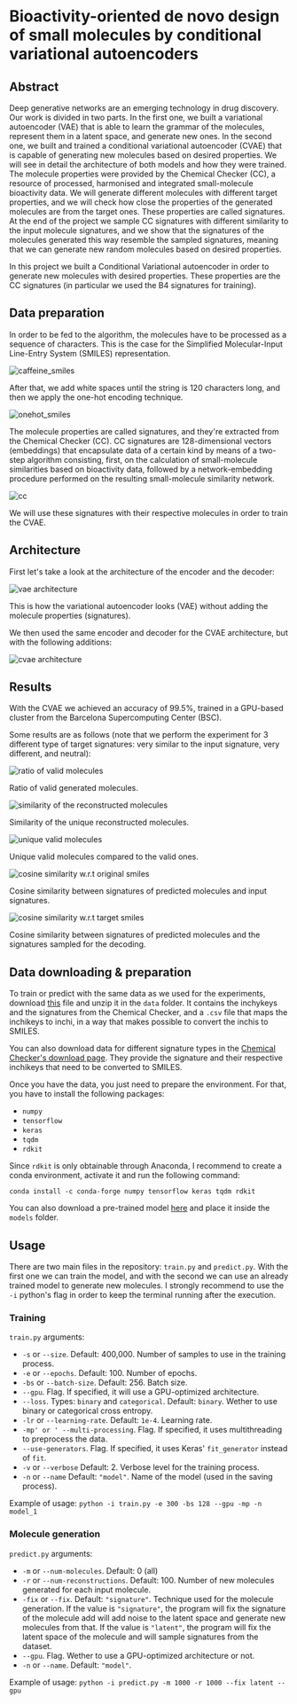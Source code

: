 # Bioactivity-oriented de novo design of small molecules by conditional variational autoencoders

## Abstract
Deep generative networks are an emerging technology in drug discovery. Our work is divided in two parts. In the first one, we built a variational autoencoder (VAE) that is able to learn the grammar of the molecules, represent them in a latent space, and generate new ones. In the second one, we built and trained a conditional variational autoencoder (CVAE) that is capable of generating new molecules based on desired properties. We will see in detail the architecture of both models and how they were trained.
The molecule properties were provided by the Chemical Checker (CC), a resource of processed, harmonised and integrated small-molecule bioactivity data. We will generate different molecules with different target properties, and we will check how close the properties of the generated molecules are from the target ones. These properties are called signatures.
At the end of the project we sample CC signatures with different similarity to the input molecule signatures, and we show that the signatures of the molecules generated this way resemble the sampled signatures, meaning that we can generate new random molecules based on desired properties.

In this project we built a Conditional Variational autoencoder in order to generate new molecules with desired properties. These properties are the CC signatures (in particular we used the B4 signatures for training).

## Data preparation
In order to be fed to the algorithm, the molecules have to be processed as a sequence of characters. This is the case for the Simplified Molecular-Input Line-Entry System (SMILES) representation.

![caffeine_smiles](images/caffeine_smiles.png)

After that, we add white spaces until the string is 120 characters long, and then we apply the one-hot encoding technique.

![onehot_smiles](images/onehot.png)

The molecule properties are called signatures, and they're extracted from the Chemical Checker (CC). CC signatures are 128-dimensional vectors (embeddings) that encapsulate data of a certain kind by means of a two-step algorithm consisting, first, on the calculation of small-molecule similarities based on bioactivity data, followed by a network-embedding procedure performed on the resulting small-molecule similarity network.

![cc](images/cc.png)

We will use these signatures with their respective molecules in order to train the CVAE.

## Architecture

First let's take a look at the architecture of the encoder and the decoder:

![vae architecture](images/VAE_molgen.png)

This is how the variational autoencoder looks (VAE) without adding the molecule properties (signatures).

We then used the same encoder and decoder for the CVAE architecture, but with the following additions:

![cvae architecture](images/CVAE_molgen.png)

## Results

With the CVAE we achieved an accuracy of 99.5%, trained in a GPU-based cluster from the Barcelona Supercomputing Center (BSC).

Some results are as follows (note that we perform the experiment for 3 different type of target signatures: very similar to the input signature, very different, and neutral):

![ratio of valid molecules](images/results/valid_reconstruction_ratio.png)

Ratio of valid generated molecules.

![similarity of the reconstructed molecules](images/results/similarities_unique_boxplot.png)

Similarity of the unique reconstructed molecules.

![unique valid molecules](images/results/identifications.png)

Unique valid molecules compared to the valid ones.

![cosine similarity w.r.t original smiles](images/results/cosine_similarity_wrt_original_signature.png)

Cosine similarity between signatures of predicted molecules and input signatures.

![cosine similarity w.r.t target smiles](images/results/cosine_similarity_wrt_target_signature.png)

Cosine similarity between signatures of predicted molecules and the signatures sampled for the decoding.

## Data downloading & preparation

To train or predict with the same data as we used for the experiments, download [this](https://drive.google.com/open?id=1HCQB1H9WbMafI0HLJHfkd9G1iBs2ueQ4) file and unzip it in the `data` folder.
It contains the inchykeys and the signatures from the Chemical Checker, and a `.csv` file that maps the inchikeys to inchi, in a way that makes possible to convert the inchis to SMILES.

You can also download data for different signature types in the [Chemical Checker's download page](https://chemicalchecker.com/downloads). They provide the signature and their respective inchikeys that need to be converted to SMILES.

Once you have the data, you just need to prepare the environment. For that, you have to install the following packages:
  - `numpy`
  - `tensorflow`
  - `keras`
  - `tqdm`
  - `rdkit`

Since `rdkit` is only obtainable through Anaconda, I recommend to create a conda environment, activate it and run the following command:

`conda install -c conda-forge numpy tensorflow keras tqdm rdkit`

You can also download a pre-trained model [here](https://drive.google.com/open?id=1RVzFca5UBy8B7N2OKZXcdVfFYImG0E67) and place it inside the `models` folder.

## Usage

There are two main files in the repository: `train.py` and `predict.py`. With the first one we can train the model, and with the second we can use an already trained model to generate new molecules. I strongly recommend to use the `-i` python's flag in order to keep the terminal running after the execution.

### Training

`train.py` arguments:

  - `-s` or `--size`. Default: 400,000. Number of samples to use in the training process.
  - `-e` or `--epochs`. Default: 100. Number of epochs.
  - `-bs` or `--batch-size`. Default: 256. Batch size.
  - `--gpu`. Flag. If specified, it will use a GPU-optimized architecture.
  - `--loss`. Types: `binary` and `categorical`. Default: `binary`. Wether to use binary or categorical cross entropy.
  - `-lr` or `--learning-rate`. Default: `1e-4`. Learning rate.
  - `-mp' or ' --multi-processing`. Flag. If specified, it uses multithreading to preprocess the data.
  - `--use-generators`. Flag. If specified, it uses Keras' `fit_generator` instead of `fit`.
  - `-v` or `--verbose` Default: 2. Verbose level for the training process.
  - `-n` or `--name` Default: `"model"`. Name of the model (used in the saving process).
  
Example of usage: `python -i train.py -e 300 -bs 128 --gpu -mp -n model_1`

### Molecule generation

`predict.py` arguments:
  
  - `-m` or `--num-molecules`. Default: 0 (all)
  - `-r` or `--num-reconstructions`. Default: 100. Number of new molecules generated for each input molecule.
  - `-fix` or `--fix`. Default: `"signature"`. Technique used for the molecule generation. If the value is `"signature"`, the program will fix the signature of the molecule add will add noise to the latent space and generate new molecules from that. If the value is `"latent"`, the program will fix the latent space of the molecule and will sample signatures from the dataset.
  - `--gpu`. Flag. Wether to use a GPU-optimized architecture or not.
  - `-n` or `--name`. Default: `"model"`.
  
  Example of usage: `python -i predict.py -m 1000 -r 1000 --fix latent --gpu`